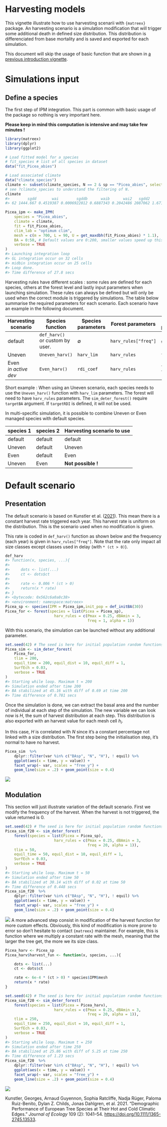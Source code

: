 Harvesting models
================

This vignette illustrate how to use harvesting scenarii with `{matreex}`
package. An harvesting scenario is a simulation modification that will
trigger some additional death in defined size distribution. This
distribution is differenciated from base mortality and is saved and
exported for each simulation.

This document will skip the usage of basic function that are shown in [a
previous introduction vignette](matreex.html).

# Simulations input

## Define a species

The first step of IPM integration. This part is common with basic usage
of the package so nothing is very important here.

**Please keep in mind this computation is intensive and may take few
minutes !**

``` r
library(matreex)
library(dplyr)
library(ggplot2)

# Load fitted model for a species
# fit_species # list of all species in dataset
data("fit_Picea_abies")

# Load associated climate
data("climate_species")
climate <- subset(climate_species, N == 2 & sp == "Picea_abies", select = -sp)
# see ?climate_species to understand the filtering of N.
climate
#>        sgdd       wai        sgddb      waib      wai2   sgdd2      PC1        PC2 N       SDM
#> 62 1444.667 0.4519387 0.0006922012 0.6887343 0.2042486 2087062 1.671498 0.02602064 2 0.6760556

Picea_ipm <- make_IPM(
    species = "Picea_abies", 
    climate = climate, 
    fit = fit_Picea_abies,
    clim_lab = "optimum clim", 
    mesh = c(m = 700, L = 90, U = get_maxdbh(fit_Picea_abies) * 1.1),
    BA = 0:50, # Default values are 0:200, smaller values speed up this vignette.
    verbose = TRUE
)
#> Launching integration loop
#> GL integration occur on 32 cells
#> midbin integration occur on 25 cells
#> Loop done.
#> Time difference of 27.8 secs
```

Harvesting rules have different scales : some rules are defined for each
species, others at the forest level and lastly input parameters when
launching simulation. These rules can always be defined but will only be
used when the correct module is triggered by simulations. The table
below summarise the required parameters for each scenario. Each scenario
have an example in the following document.

| Harvesting scenario       | Species function                     | Species parameters | Forest parameters                | Simulation parameters       |
|---------------------------|--------------------------------------|--------------------|----------------------------------|-----------------------------|
| default                   | `def_harv()` <br> or custom by user. | $\emptyset$        | `harv_rules["freq"]`             | $\emptyset$                 |
| Uneven                    | `Uneven_harv()`                      | `harv_lim`         | `harv_rules`                     | `targetBA`                  |
| Even <br> *in active dev* | `Even_harv()`                        | `rdi_coef`         | `harv_rules` <!--`FinalHarvT`--> | `targetRDI` <br> `targetKg` |

Short example : When using an Uneven scenario, each species needs to use
the `Uneven_harv()` function with `harv_lim` parameters. The forest will
need to have `harv_rules` parameters. The `sim_deter_forest()` require
`targetBA` argument. If `targetRDI` is defined, it will not be used.

In multi-specific simulation, it is possible to combine Uneven or Even
managed species with default species.

| species 1 | species 2 | Harvesting scenario to use |
|-----------|-----------|----------------------------|
| default   | default   | default                    |
| Uneven    | default   | Uneven                     |
| Even      | default   | Even                       |
| Uneven    | Even      | **Not possible !**         |

# Default scenario

## Presentation

The default scenario is based on Kunstler et al.
([2021](#ref-kunstler2021)). This mean there is a constant harvest rate
triggered each year. This harvest rate is uniform on the distribution.
This is the scenario used when no modification is given.

This rate is coded in `def_harv()` function as shown below and the
frequency (each year) is given in `harv_rules["freq"]`. Note that the
rate only impact all size classes except classes used in delay (with
`* (ct > 0)`).

``` r
def_harv
#> function(x, species, ...){
#> 
#>     dots <- list(...)
#>     ct <- dots$ct
#> 
#>     rate <- 0.006 * (ct > 0)
#>     return(x * rate)
#> }
#> <bytecode: 0x562c6a0a8c38>
#> <environment: namespace:matreex>
Picea_sp <- species(IPM = Picea_ipm,init_pop = def_initBA(30))
Picea_for <- forest(species = list(Picea = Picea_sp), 
                      harv_rules = c(Pmax = 0.25, dBAmin = 3, 
                                     freq = 1, alpha = 1))
```

With this scenario, the simulation can be launched without any
additional parameter.

``` r
set.seed(42) # The seed is here for initial population random functions.
Picea_sim <- sim_deter_forest(
    Picea_for,
    tlim = 200,
    equil_time = 200, equil_dist = 10, equil_diff = 1,
    SurfEch = 0.03,
    verbose = TRUE
)
#> Starting while loop. Maximum t = 200
#> Simulation ended after time 200
#> BA stabilized at 45.16 with diff of 0.69 at time 200
#> Time difference of 0.781 secs
```

Once the simulation is done, we can extract the basal area and the
number of individual at each step of the simulation. The new variable we
can look now is $H$, the sum of harvest distribution at each step. This
distribution is also exported with an harvest value for each mesh cell
$h_i$.

In this case, $H$ is correlated with $N$ since it’s a constant
percentage not linked with a size distribution. The first step being the
initialisation step, it’s normal to have no harvest.

``` r
Picea_sim  %>%
    dplyr::filter(var %in% c("BAsp", "N", "H"), ! equil) %>%
    ggplot(aes(x = time, y = value)) +
    facet_wrap(~ var, scales = "free_y") +
    geom_line(size = .2) + geom_point(size = 0.4) 
```

![](Harvesting_files/figure-gfm/sp1plot-1.png)<!-- -->

## Modulation

This section will just illustrate variation of the default scenario.
First we modify the frequency of the harvest. When the harvest is not
triggered, the value returned is 0.

``` r
set.seed(42) # The seed is here for initial population random functions.
Picea_sim_f20 <- sim_deter_forest(
    forest(species = list(Picea = Picea_sp), 
                      harv_rules = c(Pmax = 0.25, dBAmin = 3, 
                                     freq = 20, alpha = 1)),
    tlim = 50,
    equil_time = 50, equil_dist = 10, equil_diff = 1,
    SurfEch = 0.03,
    verbose = TRUE
)
#> Starting while loop. Maximum t = 50
#> Simulation ended after time 50
#> BA stabilized at 30.14 with diff of 0.02 at time 50
#> Time difference of 0.448 secs
Picea_sim_f20  %>%
    dplyr::filter(var %in% c("BAsp", "N", "H"), ! equil) %>%
    ggplot(aes(x = time, y = value)) +
    facet_wrap(~ var, scales = "free_y") +
    geom_line(size = .2) + geom_point(size = 0.4) 
```

![](Harvesting_files/figure-gfm/def_freq-1.png)<!-- --> A more advanced
step consist in modification of the harvest function for more custom
effects. Obviously, this kind of modification is more prone to error so
don’t hesitate to contact `{matreex}` maintainer. For example, this is
function where we multiply a constant rate with the mesh, meaning that
the larger the tree get, the more we its size class.

``` r
Picea_harv <- Picea_sp
Picea_harv$harvest_fun <- function(x, species, ...){

    dots <- list(...)
    ct <- dots$ct

    rate <- 6e-4 * (ct > 0) * species$IPM$mesh 
    return(x * rate)
}

set.seed(42) # The seed is here for initial population random functions.
Picea_sim_f20 <- sim_deter_forest(
    forest(species = list(Picea = Picea_harv), 
                      harv_rules = c(Pmax = 0.25, dBAmin = 3, 
                                     freq = 20, alpha = 1)),
    tlim = 250,
    equil_time = 250, equil_dist = 10, equil_diff = 1,
    SurfEch = 0.03,
    verbose = TRUE
)
#> Starting while loop. Maximum t = 250
#> Simulation ended after time 250
#> BA stabilized at 25.86 with diff of 5.25 at time 250
#> Time difference of 1.23 secs
Picea_sim_f20  %>%
    dplyr::filter(var %in% c("BAsp", "N", "H"), ! equil) %>%
    ggplot(aes(x = time, y = value)) +
    facet_wrap(~ var, scales = "free_y") +
    geom_line(size = .2) + geom_point(size = 0.4) 
```

![](Harvesting_files/figure-gfm/edit%20def_harv-1.png)<!-- -->

<!-- # Uneven scenario -->
<!-- Uneven harvest scenario consist in harvesting tree depending on the basal area of the stand and the distribution of the tree sizes.  -->
<!-- # Even scenario -->
<!-- $$ -->
<!-- dg = \sqrt{\frac{\sum_{i = 0}^n d_i^2 x_i}{ \sum_{i = 0}^n x_i }} \\ -->
<!-- dg_{cut} = \sqrt{\frac{\sum_{i = 0}^n d_i^2 x_i Pc_i }{ \sum_{i = 0}^n x_i Pc_i }} -->
<!-- $$ -->
<!-- mesh in cm. -->
<!-- $$ -->
<!-- RDI = \frac{ \sum_{i = 0}^n x_i }{ e^{ RDI_{int} + RDI_{slope} \times \frac{ \log( \frac{ \sum_{i = 0}^n mesh_i^2  x_i }{ \sum_{i = 0}^n x_i} ) }{2}   } } -->
<!-- $$ -->

<div id="refs" class="references csl-bib-body hanging-indent">

<div id="ref-kunstler2021" class="csl-entry">

Kunstler, Georges, Arnaud Guyennon, Sophia Ratcliffe, Nadja Rüger,
Paloma Ruiz-Benito, Dylan Z. Childs, Jonas Dahlgren, et al. 2021.
“Demographic Performance of European Tree Species at Their Hot and Cold
Climatic Edges.” *Journal of Ecology* 109 (2): 1041–54.
<https://doi.org/10.1111/1365-2745.13533>.

</div>

</div>
